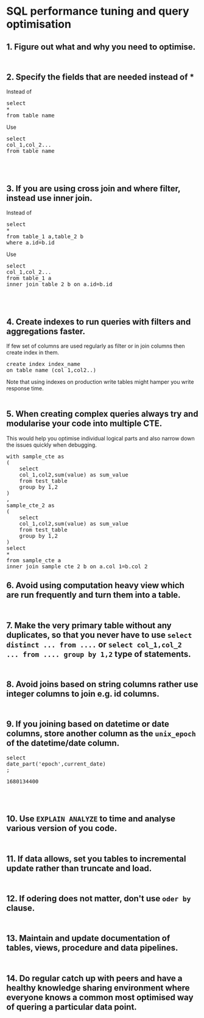 # SQL performance tuning and query optimisation

## 1. Figure out what and why you need to optimise.<br><br>

## 2. Specify the fields that are needed instead of *
Instead of 
<pre>
select 
*
from table_name
</pre>

Use

<pre>
select 
col_1,col_2...
from table_name
</pre><br><br>

## 3. If you are using cross join and where filter, instead use inner join.
Instead of 
<pre>
select 
*
from table_1 a,table_2 b
where a.id=b.id
</pre>

Use

<pre>
select 
col_1,col_2...
from table_1 a
inner join table_2 b on a.id=b.id
</pre><br><br>

## 4. Create indexes to run queries with filters and aggregations faster.
If few set of columns are used regularly as filter or in join columns then create index in them.

<pre>
create index index_name
on table_name (col_1,col2..)
</pre>

Note that using indexes on production write tables might hamper you write response time.<br><br>

## 5. When creating complex queries always try and modularise your code into multiple CTE.
This would help you optimise individual logical parts and also narrow down the issues quickly when debugging.
<pre>
with sample_cte as 
(
    select 
    col_1,col2,sum(value) as sum_value
    from test_table
    group by 1,2
)
,
sample_cte_2 as 
(
    select 
    col_1,col2,sum(value) as sum_value
    from test_table
    group by 1,2
)
select 
*
from sample_cte a
inner join sample_cte_2 b on a.col_1=b.col_2
</pre>


## 6. Avoid using computation heavy view which are run frequently and turn them into a table.<br><br>

## 7. Make the very primary table without any duplicates, so that you never have to use `select distinct ... from ....` or `select col_1,col_2 ... from .... group by 1,2` type of statements.<br><br>

## 8. Avoid joins based on string columns rather use integer columns to join e.g. id columns.<br><br>

## 9. If you joining based on datetime or date columns, store another column as the `unix_epoch` of the datetime/date column.
<pre>
select 
date_part('epoch',current_date) 
;
</pre>

<pre>
1680134400
</pre><br><br>

## 10. Use `EXPLAIN ANALYZE` to time and analyse various version of you code.<br><br>

## 11. If data allows, set you tables to incremental update rather than truncate and load.<br><br>

## 12. If odering does not matter, don't use `oder by` clause.<br><br>

## 13. Maintain and update documentation of tables, views, procedure and data pipelines.<br><br>

## 14. Do regular catch up with peers and have a healthy knowledge sharing environment where everyone knows a common most optimised way of quering a particular data point.